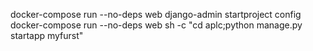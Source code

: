 <!-- docker-compose -f .docker/shell.yml run  web  django-admin startproject aplc -->
docker-compose run  --no-deps web  django-admin startproject config
docker-compose run  --no-deps web  sh -c "cd aplc;python manage.py startapp myfurst"

